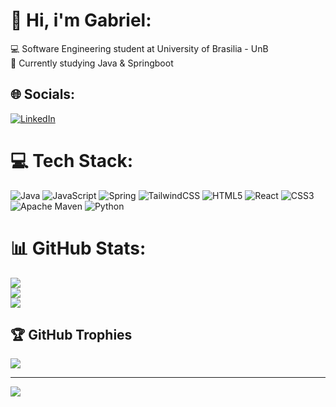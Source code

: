 
# 💫 Hi, i'm Gabriel:
💻 Software Engineering student at University of Brasilia - UnB<br>💭 Currently studying Java & Springboot


## 🌐 Socials:
[![LinkedIn](https://img.shields.io/badge/LinkedIn-%230077B5.svg?logo=linkedin&logoColor=white)](gabriel-magioli-009308272/?originalSubdomain=br) 

# 💻 Tech Stack:
![Java](https://img.shields.io/badge/java-%23ED8B00.svg?style=for-the-badge&logo=openjdk&logoColor=white) ![JavaScript](https://img.shields.io/badge/javascript-%23323330.svg?style=for-the-badge&logo=javascript&logoColor=%23F7DF1E) ![Spring](https://img.shields.io/badge/spring-%236DB33F.svg?style=for-the-badge&logo=spring&logoColor=white) ![TailwindCSS](https://img.shields.io/badge/tailwindcss-%2338B2AC.svg?style=for-the-badge&logo=tailwind-css&logoColor=white) ![HTML5](https://img.shields.io/badge/html5-%23E34F26.svg?style=for-the-badge&logo=html5&logoColor=white) ![React](https://img.shields.io/badge/react-%2320232a.svg?style=for-the-badge&logo=react&logoColor=%2361DAFB) ![CSS3](https://img.shields.io/badge/css3-%231572B6.svg?style=for-the-badge&logo=css3&logoColor=white) ![Apache Maven](https://img.shields.io/badge/Apache%20Maven-C71A36?style=for-the-badge&logo=Apache%20Maven&logoColor=white) ![Python](https://img.shields.io/badge/python-3670A0?style=for-the-badge&logo=python&logoColor=ffdd54)
# 📊 GitHub Stats:
![](https://github-readme-stats.vercel.app/api?username=gabemagioli&theme=dark&hide_border=true&include_all_commits=true&count_private=false)<br/>
![](https://github-readme-streak-stats.herokuapp.com/?user=gabemagioli&theme=dark&hide_border=true)<br/>
![](https://github-readme-stats.vercel.app/api/top-langs/?username=gabemagioli&theme=dark&hide_border=true&include_all_commits=true&count_private=false&layout=compact)

## 🏆 GitHub Trophies
![](https://github-profile-trophy.vercel.app/?username=gabemagioli&theme=radical&no-frame=true&no-bg=false&margin-w=4)

---
[![](https://visitcount.itsvg.in/api?id=gabemagioli&icon=0&color=0)](https://visitcount.itsvg.in)

<!-- Proudly created with GPRM ( https://gprm.itsvg.in ) -->
